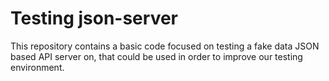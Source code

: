 # Testing json-server

This repository contains a basic code focused on testing a fake data JSON based API server on, that could be used in order to improve our testing environment.